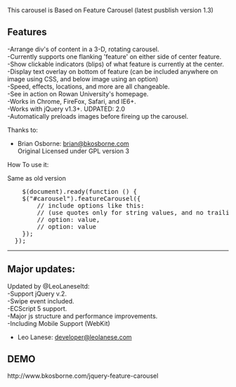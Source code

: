 This carousel is Based on Feature Carousel (latest pusblish version 1.3)<br>

<h2>Features</h2>
-Arrange div's of content in a 3-D, rotating carousel.<br>
-Currently supports one flanking 'feature' on either side of center feature.<br>
-Show clickable indicators (blips) of what feature is currently at the center.<br>
-Display text overlay on bottom of feature (can be included anywhere on image using CSS, and below image using an option)<br>
-Speed, effects, locations, and more are all changeable.<br>
-See in action on Rowan University's homepage.<br>
-Works in Chrome, FireFox, Safari, and IE6+.<br>
-Works with jQuery v1.3+. UDPATED: 2.0<br>
-Automatically preloads images before fireing up the carousel.<br>

Thanks to:<br>
- Brian Osborne: brian@bkosborne.com<br>
Original Licensed under GPL version 3<br>

How To use it:<br>
<p>Same as old version</p>
<pre>
	$(document).ready(function () {
    $("#carousel").featureCarousel({
        // include options like this:
        // (use quotes only for string values, and no trailing comma after last option)
        // option: value,
        // option: value
    });
  });
</pre>

-----------------------------------------------------------------------------------------------

<h2>Major updates:</h2>

Updated by @LeoLaneseltd: <br>
-Support jQuery v.2. <br>
-Swipe event included. <br>
-ECScript 5 support. <br>
-Major js structure and performance improvements.<br>
-Including Mobile Support (WebKit)<br>

- Leo Lanese: developer@leolanese.com


<h2>DEMO</h2>
http://www.bkosborne.com/jquery-feature-carousel

